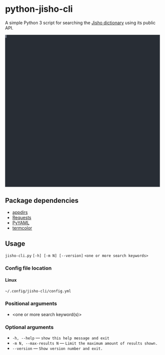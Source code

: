 # python-jisho-cli
A simple Python 3 script for searching the [Jisho dictionary](https://jisho.org/) using its public API.

![CLI example](example.svg?raw=true)

## Package dependencies

- [appdirs](https://pypi.org/project/appdirs/)
- [Requests](https://pypi.org/project/requests/)
- [PyYAML](https://pypi.org/project/PyYAML/)
- [termcolor](https://pypi.org/project/termcolor/)

## Usage

`jisho-cli.py` `[-h] [-m N] [--version]` `<one or more search keywords>`

### Config file location

#### Linux
`~/.config/jisho-cli/config.yml`

### Positional arguments
- <one or more search keyword(s)>

### Optional arguments
- `-h, --help` ― `show this help message and exit`
- `-m N, --max-results N` ― `Limit the maximum amount of results shown.`
- `--version` ― `Show version number and exit.`
